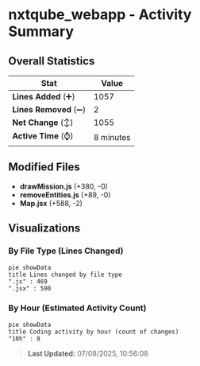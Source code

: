 # nxtqube_webapp - Activity Summary 

## Overall Statistics

| Stat                   | Value                                                             |
| ---------------------- | ----------------------------------------------------------------- |
| **Lines Added** (➕)   | 1057                                          |
| **Lines Removed** (➖) | 2                                        |
| **Net Change** (↕)    | 1055                |
| **Active Time** (⌚)   | 8 minutes |


## Modified Files
- **drawMission.js** (+380, -0)
- **removeEntities.js** (+89, -0)
- **Map.jsx** (+588, -2)

## Visualizations

### By File Type (Lines Changed)

```mermaid
pie showData
title Lines changed by file type
".js" : 469
".jsx" : 590
```

### By Hour (Estimated Activity Count)

```mermaid
pie showData
title Coding activity by hour (count of changes)
"10h" : 8
```


> **Last Updated:** 07/08/2025, 10:56:08